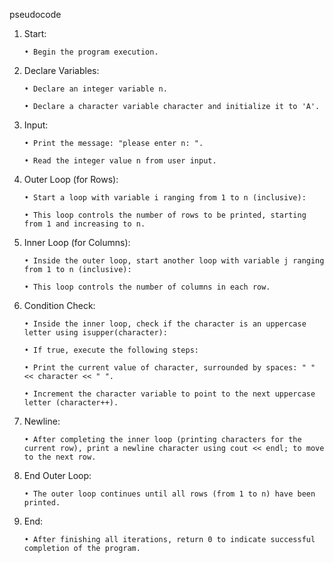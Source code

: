 pseudocode

1. Start:

       • Begin the program execution.

2. Declare Variables:

       • Declare an integer variable n.

       • Declare a character variable character and initialize it to 'A'.

3. Input:

       • Print the message: "please enter n: ".

       • Read the integer value n from user input.

4. Outer Loop (for Rows):

       • Start a loop with variable i ranging from 1 to n (inclusive):

       • This loop controls the number of rows to be printed, starting from 1 and increasing to n.

5. Inner Loop (for Columns):

       • Inside the outer loop, start another loop with variable j ranging from 1 to n (inclusive):

       • This loop controls the number of columns in each row.

6. Condition Check:

       • Inside the inner loop, check if the character is an uppercase letter using isupper(character):

       • If true, execute the following steps:

       • Print the current value of character, surrounded by spaces: " " << character << " ".

       • Increment the character variable to point to the next uppercase letter (character++).

7. Newline:

       • After completing the inner loop (printing characters for the current row), print a newline character using cout << endl; to move to the next row.

8. End Outer Loop:

       • The outer loop continues until all rows (from 1 to n) have been printed.

9. End:

       • After finishing all iterations, return 0 to indicate successful completion of the program.

